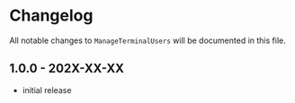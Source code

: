 # Changelog

All notable changes to `ManageTerminalUsers` will be documented in this file.

## 1.0.0 - 202X-XX-XX

- initial release
